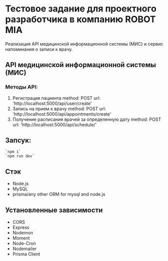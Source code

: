 # Тестовое задание для проектного разработчика в компанию ROBOT MIA

Реализация API медицинской информационной системы (МИС) и сервис напоминания о записи к врачу.


## API медицинской информационной системы (МИС)
### Методы API:
1. Регистрация пациента 
    method: POST
    url: 'http://localhost:5000/api/user/create'
2. Запись на прием к врачу 
    method: POST
    url: 'http://localhost:5000/api/appointments/create'
3. Получение расписания врачей за определенную дату
    method: POST
    url: 'http://localhost:5000/api/schedule/'

## Запсук:
    `npm i`
    `npm run dev`

## Cтэк
- Node.js
- MySQL
- prisma/any other ORM for mysql and node.js

## Установленные зависимости
- CORS
- Express
- Nodemon
- Moment
- Node-Cron
- Nodemailer
- Prisma Client
